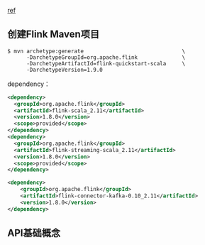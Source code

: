 [ref](https://ci.apache.org/projects/flink/flink-docs-release-1.8/)

## 创建Flink Maven项目
```
$ mvn archetype:generate                               \
      -DarchetypeGroupId=org.apache.flink              \
      -DarchetypeArtifactId=flink-quickstart-scala     \
      -DarchetypeVersion=1.9.0
```

dependency：
```xml
<dependency>
  <groupId>org.apache.flink</groupId>
  <artifactId>flink-scala_2.11</artifactId>
  <version>1.8.0</version>
  <scope>provided</scope>
</dependency>
<dependency>
  <groupId>org.apache.flink</groupId>
  <artifactId>flink-streaming-scala_2.11</artifactId>
  <version>1.8.0</version>
  <scope>provided</scope>
</dependency>

<dependency>
    <groupId>org.apache.flink</groupId>
    <artifactId>flink-connector-kafka-0.10_2.11</artifactId>
    <version>1.8.0</version>
</dependency>
```
## API基础概念

